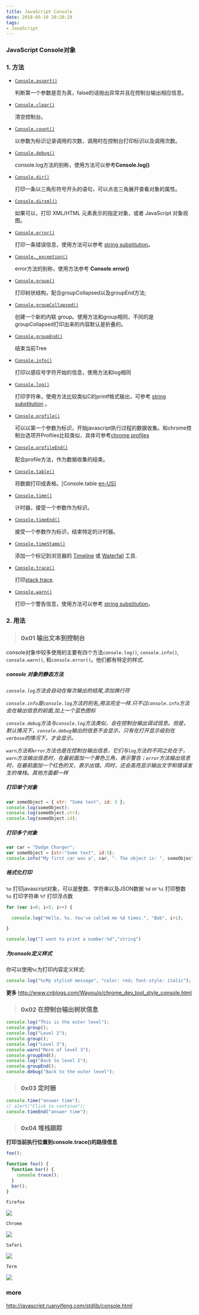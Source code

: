 ```yaml
---
title: JavaScript Console
date: 2018-05-10 20:28:29
tags:
- JavaScript
---
```


### JavaScript Console对象

<!--more-->

### 1. 方法

- [`Console.assert()`](https://developer.mozilla.org/zh-CN/docs/Web/API/Console/assert)

  判断第一个参数是否为真，false的话抛出异常并且在控制台输出相应信息。

- [`Console.clear()`](https://developer.mozilla.org/zh-CN/docs/Web/API/Console/clear)

  清空控制台。

- [`Console.count()`](https://developer.mozilla.org/zh-CN/docs/Web/API/Console/count)

  以参数为标识记录调用的次数，调用时在控制台打印标识以及调用次数。

- [`Console.debug()`](https://developer.mozilla.org/zh-CN/docs/Web/API/Console/debug)

  console.log方法的别称，使用方法可以参考**Console.log()**

- [`Console.dir()`](https://developer.mozilla.org/zh-CN/docs/Web/API/Console/dir) 

  打印一条以三角形符号开头的语句，可以点击三角展开查看对象的属性。

- [`Console.dirxml()`](https://developer.mozilla.org/zh-CN/docs/Web/API/Console/dirxml) 

  如果可以，打印 XML/HTML 元素表示的指定对象，或者 JavaScript 对象视图。

- [`Console.error()`](https://developer.mozilla.org/zh-CN/docs/Web/API/Console/error)

  打印一条错误信息，使用方法可以参考 [string substitution](https://developer.mozilla.org/en-US/docs/Web/API/console#Using_string_substitutions)。

- [`Console._exception()`](https://developer.mozilla.org/zh-CN/docs/Web/API/Console/_exception)  

  error方法的别称，使用方法参考 **Console.error()**

- [`Console.group()`](https://developer.mozilla.org/zh-CN/docs/Web/API/Console/group)

  打印树状结构，配合groupCollapsed以及groupEnd方法;

- [`Console.groupCollapsed()`](https://developer.mozilla.org/zh-CN/docs/Web/API/Console/groupCollapsed)

  创建一个新的内联 group。使用方法和group相同，不同的是groupCollapsed打印出来的内容默认是折叠的。

- [`Console.groupEnd()`](https://developer.mozilla.org/zh-CN/docs/Web/API/Console/groupEnd)

  结束当前Tree

- [`Console.info()`](https://developer.mozilla.org/zh-CN/docs/Web/API/Console/info)

  打印以感叹号字符开始的信息，使用方法和log相同

- [`Console.log()`](https://developer.mozilla.org/zh-CN/docs/Web/API/Console/log)

  打印字符串，使用方法比较类似C的printf格式输出，可参考 [string substitution](https://developer.mozilla.org/en-US/docs/Web/API/console#Using_string_substitutions) 。

- [`Console.profile()`](https://developer.mozilla.org/zh-CN/docs/Web/API/Console/profile)

  可以以第一个参数为标识，开始javascript执行过程的数据收集。和chrome控制台选项开Profiles比较类似，具体可参考[chrome profiles](http://www.oschina.net/translate/performance-optimisation-with-timeline-profiles)

- [`Console.profileEnd()`](https://developer.mozilla.org/zh-CN/docs/Web/API/Console/profileEnd)

  配合profile方法，作为数据收集的结束。

- [`Console.table()`](https://developer.mozilla.org/zh-CN/docs/Web/API/Console/table)

  将数据打印成表格。[Console.table [en-US\]](https://developer.mozilla.org/en-US/docs/Web/API/Console.table)

- [`Console.time()`](https://developer.mozilla.org/zh-CN/docs/Web/API/Console/time)

  计时器，接受一个参数作为标识。

- [`Console.timeEnd()`](https://developer.mozilla.org/zh-CN/docs/Web/API/Console/timeEnd)

  接受一个参数作为标识，结束特定的计时器。

- [`Console.timeStamp()`](https://developer.mozilla.org/zh-CN/docs/Web/API/Console/timeStamp) 

  添加一个标记到浏览器的 [Timeline](https://developer.chrome.com/devtools/docs/timeline) 或 [Waterfall](https://developer.mozilla.org/en-US/docs/Tools/Performance/Waterfall) 工具.

- [`Console.trace()`](https://developer.mozilla.org/zh-CN/docs/Web/API/Console/trace)

  打印[stack trace](https://developer.mozilla.org/en-US/docs/Web/API/console#Stack_traces).

- [`Console.warn()`](https://developer.mozilla.org/zh-CN/docs/Web/API/Console/warn)

  打印一个警告信息，使用方法可以参考 [string substitution](https://developer.mozilla.org/en-US/docs/Web/API/console#Using_string_substitutions)。

### 2. 用法

> ### 0x01 输出文本到控制台

console对象中较多使用的主要有四个方法`console.log()`, `console.info()`, `console.warn()`, 和`console.error()`。他们都有特定的样式.

##### console 对象的静态方法

*`console.log`方法会自动在每次输出的结尾,添加换行符*

*`console.info`是`console.log`方法的别名,用法完全一样.只不过`console.info`方法会在输出信息的前面,加上一个蓝色图标*

*`console.debug`方法与`console.log`方法类似，会在控制台输出调试信息。但是，默认情况下，`console.debug`输出的信息不会显示，只有在打开显示级别在`verbose`的情况下，才会显示。*

*`warn`方法和`error`方法也是在控制台输出信息，它们与`log`方法的不同之处在于，`warn`方法输出信息时，在最前面加一个黄色三角，表示警告；`error`方法输出信息时，在最前面加一个红色的叉，表示出错。同时，还会高亮显示输出文字和错误发生的堆栈。其他方面都一样*

##### 打印单个对象

```javascript
var someObject = { str: "Some text", id: 5 };
console.log(someObject);
console.log(someObject.str);
console.log(someObject.id);
```

##### 打印多个对象

```javascript
var car = "Dodge Charger";
var someObject = {str:"Some text", id:5}; 
console.info("My first car was a", car, ". The object is: ", someObject);
```

##### 格式化打印

`%o`	        打印javascript对象，可以是整数、字符串以及JSON数据
`%d` or `%i`	打印整数
`%s`	        打印字符串
`%f`	        打印浮点数

```javascript
for (var i=0; i<5; i++) {

  console.log("Hello, %s. You've called me %d times.", "Bob", i+1);

}

console.log("I want to print a number:%d","string")
```

##### 为console定义样式

你可以使用`%c`为打印内容定义样式:

```javascript
console.log("%cMy stylish message", "color: red; font-style: italic");
```

**更多** <http://www.cnblogs.com/Wayou/p/chrome_dev_tool_style_console.html>

> ### 0x02 在控制台输出树状信息

```js
console.log("This is the outer level");
console.group();
console.log("Level 2");
console.group();
console.log("Level 3");
console.warn("More of level 3");
console.groupEnd();
console.log("Back to level 2");
console.groupEnd();
console.debug("Back to the outer level");
```



> ### 0x03 定时器

```js
console.time("answer time");
// alert("Click to continue");
console.timeEnd("answer time");
```



> ### 0x04 堆栈跟踪

**打印当前执行位置到console.trace()的路径信息**

```js
foo();

function foo() {
  function bar() {
    console.trace();
  }
  bar();
}
```

`Firefox`

![](https://ws4.sinaimg.cn/large/006tKfTcly1fr6i4jn6fjj310302dglr.jpg)

`Chrome`

![](https://ws1.sinaimg.cn/large/006tKfTcly1fr6i40msouj30pd02ht8r.jpg)

`Safari`

![](https://ws1.sinaimg.cn/large/006tKfTcly1fr6i4536cyj30b7024q2w.jpg)

`Term`

![](https://ws2.sinaimg.cn/large/006tKfTcly1fr6i4d5ck2j30m706g40o.jpg)



### more

<http://javascript.ruanyifeng.com/stdlib/console.html>